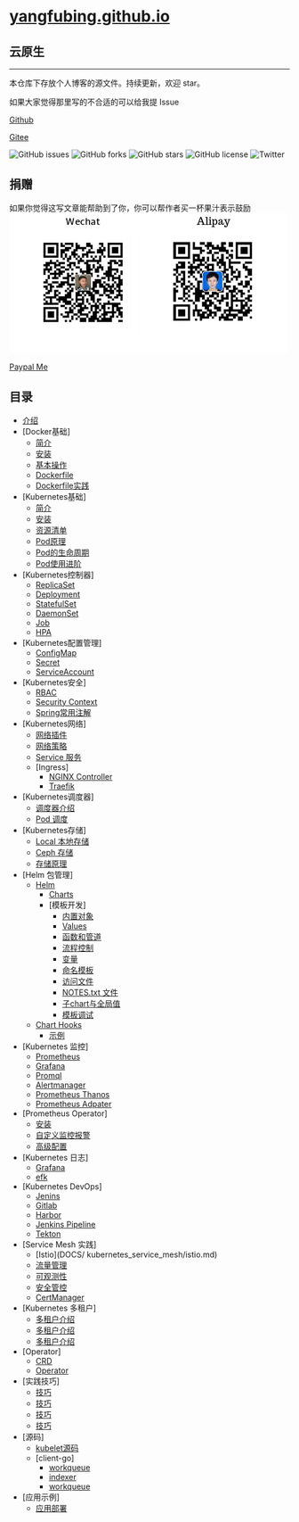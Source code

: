 # [yangfubing.github.io](https://yangfubing.github.io)

## 云原生

---
本仓库下存放个人博客的源文件。持续更新，欢迎 star。

如果大家觉得那里写的不合适的可以给我提 Issue

[Github](https://github.com/burningmyself)

[Gitee](https://gitee.com/https://gitee.com/burningmyself)

![GitHub issues](https://img.shields.io/github/issues/burningmyself/burningmyself.github.io)
![GitHub forks](https://img.shields.io/github/forks/burningmyself/burningmyself.github.io)
![GitHub stars](https://img.shields.io/github/stars/burningmyself/burningmyself.github.io)
![GitHub license](https://img.shields.io/github/license/burningmyself/burningmyself.github.io)
![Twitter](https://img.shields.io/twitter/url?url=https%3A%2F%2Fgithub.com%2Fburningmyself%2Fburningmyself.github.io)

## 捐赠

如果你觉得这写文章能帮助到了你，你可以帮作者买一杯果汁表示鼓励
![pay](docs/assets/pay.png)

[Paypal Me](https]//paypal.me/yangfubing)

## 目录

* [介绍](docs/index.md)
* [Docker基础]
  * [简介](docs/docker/overview.md)
  * [安装](docs/docker/install.md)
  * [基本操作](docs/docker/basic.md)
  * [Dockerfile](docs/docker/dockerfile_usage.md)
  * [Dockerfile实践](docs/docker/dockerfile_practice.md)
* [Kubernetes基础]
  * [简介](docs/kubernetes_basic/overview.md)
  * [安装](docs/kubernetes_basic/install.md)  
  * [资源清单](docs/kubernetes_basic/yaml.md)  
  * [Pod原理](docs/kubernetes_basic/pod.md)
  * [Pod的生命周期](docs/kubernetes_basic/pod_life.md)
  * [Pod使用进阶](docs/kubernetes_basic/pod_deep.md)
* [Kubernetes控制器]
  * [ReplicaSet](docs/kubernetes_controller/replicaset.md)
  * [Deployment](docs/kubernetes_controller/deployment.md)
  * [StatefulSet](docs/kubernetes_controller/statefulset.md)
  * [DaemonSet](docs/kubernetes_controller/daemonset.md)
  * [Job](docs/kubernetes_controller/job.md)
  * [HPA](docs/kubernetes_controller/hpa.md)
* [Kubernetes配置管理]
  * [ConfigMap](docs/kubernetes_config/config_map.md)
  * [Secret](docs/kubernetes_config/secret.md)
  * [ServiceAccount](docs/kubernetes_config/service_account.md)
* [Kubernetes安全]  
  * [RBAC](docs/kubernetes_security/rbac.md)
  * [Security Context](docs/kubernetes_security/security_context.md)
  * [Spring常用注解](docs/kubernetes_security/admission.md)
* [Kubernetes网络]
  * [网络插件](docs/kubernetes_network/flannel.md)
  * [网络策略](docs/kubernetes_network/policy.md)
  * [Service 服务](docs/kubernetes_network/service.md)
  * [Ingress]
    * [NGINX Controller](docs/kubernetes_network/ingress/nginx.md)
    * [Traefik](docs/kubernetes_network/ingress/traefik.md)
* [Kubernetes调度器]
  * [调度器介绍](docs/kubernetes_scheduler/overview.md)
  * [Pod 调度](docs/kubernetes_scheduler/usage.md)
* [Kubernetes存储]  
  * [Local 本地存储](docs/kubernetes_stroage/local.md)
  * [Ceph 存储](docs/kubernetes_stroage/ceph.md)
  * [存储原理](docs/kubernetes_stroage/csi.md)
* [Helm 包管理]
  * [Helm](DOCS/kubernetes_package/helm.md)
    * [Charts](DOCS/kubernetes_package/charts.md)
    * [模板开发]
      * [内置对象](DOCS/kubernetes_package/templates/objects.md)
      * [Values](DOCS/kubernetes_package/templates/values.md)
      * [函数和管道](DOCS/kubernetes_package/templates/function.md)
      * [流程控制](DOCS/kubernetes_package/templates/flow.md)
      * [变量](DOCS/kubernetes_package/templates/variables.md)
      * [命名模板](DOCS/kubernetes_package/templates/named_templates.md)
      * [访问文件](DOCS/kubernetes_package/templates/access_files.md)
      * [NOTES.txt 文件](DOCS/kubernetes_package/templates/notes_files.md)
      * [子chart与全局值](DOCS/kubernetes_package/templates/subcharts_and_globals.md)
      * [模板调试](DOCS/kubernetes_package/templates/debug.md)
  * [Chart Hooks](DOCS/kubernetes_package/chart_hooks.md)
    * [示例](DOCS/kubernetes_package/example.md)
* [Kubernetes 监控]
  * [Prometheus](DOCS/kubernetes_monitor/prometheus.md)
  * [Grafana](DOCS/kubernetes_monitor/grafana.md)
  * [Promql](DOCS/kubernetes_monitor/promql.md)
  * [Alertmanager](DOCS/kubernetes_monitor/alertmanager.md)
  * [Prometheus Thanos](DOCS/kubernetes_monitor/thanos.md)
  * [Prometheus Adpater](DOCS/kubernetes_monitor/adapter.md)
* [Prometheus Operator]
  * [安装](DOCS/kubernetes_monitor/operator/install.md)
  * [自定义监控报警](DOCS/kubernetes_monitor/operator/custom.md)
  * [高级配置](DOCS/kubernetes_monitor/operator/advance.md)  
* [Kubernetes 日志]
  * [Grafana](DOCS/kubernetes_logs/architec.md)
  * [efk](DOCS/kubernetes_logs/efk.md)
* [Kubernetes DevOps]
  * [Jenins](DOCS/kubernetes_devops/jenkins.md)
  * [Gitlab](DOCS/kubernetes_devops/gitlab.md)
  * [Harbor](DOCS/kubernetes_devops/harbor.md)
  * [Jenkins Pipeline](DOCS/kubernetes_devops/jenkins_pipeline.md)
  * [Tekton](DOCS/kubernetes_devops/token.md)
* [Service Mesh 实践]
  * [Istio](DOCS/ kubernetes_service_mesh/istio.md)
  * [流量管理](DOCS/kubernetes_service_mesh/traffic.md)
  * [可观测性](DOCS/kubernetes_service_mesh/observability.md)
  * [安全管控](DOCS/kubernetes_service_mesh/security.md)
  * [CertManager](DOCS/kubernetes_service_mesh/cert_manager.md)
* [Kubernetes 多租户]
  * [多租户介绍](DOCS/kubernetes_tenant/tenant.md)
  * [多租户介绍](DOCS/kubernetes_tenant/quota.md)
  * [多租户介绍](DOCS/kubernetes_tenant/psp.md)
* [Operator]
  * [CRD](DOCS/kubernetes_operator/crd.md)
  * [Operator](DOCS/kubernetes_operator/operator.md)
* [实践技巧]
  * [技巧](DOCS/kubernetes_maintain/skill.md)  
  * [技巧](DOCS/kubernetes_maintain/update.md)
  * [技巧](DOCS/kubernetes_maintain/update_cluster.md)
  * [技巧](DOCS/kubernetes_maintain/reserved.md)
* [源码]
  * [kubelet源码](DOCS/kubernetes_code/kubelet.md)
  * [client-go]
    * [workqueue](DOCS/kubernetes_code/client_go/workqueue.md)
    * [indexer](DOCS/kubernetes_code/client_go/indexer.md)
    * [workqueue](DOCS/kubernetes_code/client_go/deltafifo.md)
* [应用示例]
  * [应用部署](DOCS/kubernetes_example/wordpress.md)

